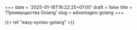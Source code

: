 +++
date = '2025-01-16T18:22:25+01:00'
draft = false
title = 'Преимущества Golang'
slug = advantages-golang
+++

{{< ref "easy-syntax-golang" >}}
